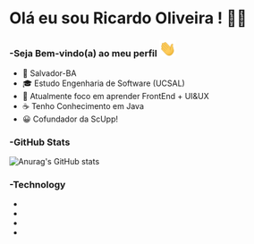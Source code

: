 <h1> Olá eu sou Ricardo Oliveira ! 🧑‍💻 </h1>

### -Seja Bem-vindo(a) ao meu perfil <img src="https://raw.githubusercontent.com/parth-27/parth-27/master/Hi.gif" width="30px" style="max-width:100%;"> 




<ul>
    <li> 📍  Salvador-BA </li>
    <li> 🎓 Estudo Engenharia de Software (UCSAL) </li>
    <li> 🎨 Atualmente foco em aprender FrontEnd + UI&UX </li>
    <li> ☕️ Tenho Conhecimento em Java </li>
    <li> 😀 Cofundador da ScUpp!</li>
</ul>

### -GitHub Stats
![Anurag's GitHub stats](https://github-readme-stats.vercel.app/api?username=ricardof2m&show_icons=true&theme=gruvbox) 

### -Technology

<ul>
    <li> </li>
    <li> </li>
    <li> </li>
    <li> </li>  
</ul>    
